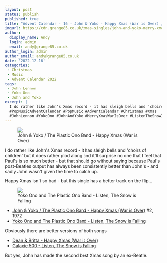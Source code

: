 ```yaml
---
layout: post
status: publish
published: true
title: "Advent Calendar - 16 - John & Yoko - Happy Xmas (War is Over) / Listen, The Snow is Falling"
imgurl: https://cdn.grange85.co.uk/xmas-singles/john-and-yoko-merry-xmas-disc.jpg
author:
  display_name: Andy
  login: admin
  email: andy@grange85.co.uk
author_login: admin
author_email: andy@grange85.co.uk
date: '2022-12-16'
categories:
 - Christmas
 - Music
 - Advent Calendar 2022
tags:
 - John Lennon
 - Yoko Ono
 - John and Yoko
excerpt: |
  I do rather like John's Xmas record - it has sleigh bells and 'choirs of children' but it does rather plod along. But yes, the second best Xmas song by an ex-Beatle.
  #PopMusicAdventCalendar #PopMusic #AdventCalendar #Christmas #Xmas
  #JohnLennon #YokoOno #JohnAndYoko #MerryXmasWarIsOver #ListenTheSnowIsFalling #Galaxie500 #DeanAndBritta
---
```

<figure class="aligncenter"><img src="https://cdn.grange85.co.uk/xmas-singles/john-and-yoko-merry-xmas-disc.jpg" class="img-responsive" /><figcaption>John & Yoko / The Plastic Ono Band - Happy Xmas (War is Over)</figcaption></figure>

I do rather like John's Xmas record - it has sleigh bells and 'choirs of children' but it does rather plod along and it'll surprise no one that I feel that Paul's is so much better - but that should go without saying because Paul's post-Beatles output has always been consistently better than John's - and sadly John wasn't given the time to catch up. 

Happy Xmas isn't so bad - but this single has a better track on the flip...
<figure class="aligncenter"><img src="https://cdn.grange85.co.uk/xmas-singles/yoko-ono-listen-disc.jpg" class="img-responsive" /><figcaption>Yoko Ono and The Plastic Ono Band - Listen, The Snow is Falling</figcaption></figure>

 - [John & Yoko / The Plastic Ono Band - Happy Xmas (War is Over)](https://www.youtube.com/watch?v=flA5ndOyZbI) #2, 1972
 - [Yoko Ono and The Plastic Ono Band - Listen, The Snow is Falling](https://www.youtube.com/watch?v=VQG46cHgZ4E)

 Obviously there are better versions of both songs 
  - [Dean & Britta - Happy Xmas (War is Over)](https://www.youtube.com/watch?v=9fJ8LEAJ5eQ)
  - [Galaxie 500 - Listen, The Snow is Falling](https://www.youtube.com/watch?v=RGY_b093UR4)

But yes, John has made the second best Xmas song by an ex-Beatle.
